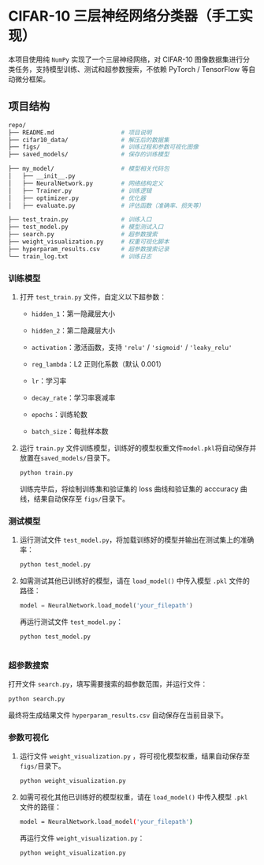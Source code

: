 # CIFAR-10 三层神经网络分类器（手工实现）

本项目使用纯 `NumPy` 实现了一个三层神经网络，对 CIFAR-10 图像数据集进行分类任务，支持模型训练、测试和超参数搜索，不依赖 PyTorch / TensorFlow 等自动微分框架。



## 项目结构

```bash
repo/
├── README.md                   # 项目说明
├── cifar10_data/               # 解压后的数据集
├── figs/                       # 训练过程和参数可视化图像
├── saved_models/               # 保存的训练模型

├── my_model/                   # 模型相关代码包
│   ├── __init__.py
│   ├── NeuralNetwork.py        # 网络结构定义
│   ├── Trainer.py              # 训练逻辑
│   ├── optimizer.py            # 优化器
│   ├── evaluate.py             # 评估函数（准确率、损失等）

├── test_train.py               # 训练入口
├── test_model.py               # 模型测试入口
├── search.py                   # 超参数搜索
├── weight_visualization.py     # 权重可视化脚本
├── hyperparam_results.csv      # 超参数搜索记录
└── train_log.txt               # 训练日志
```



### 训练模型

1. 打开 `test_train.py` 文件，自定义以下超参数：

   - `hidden_1`：第一隐藏层大小

   - `hidden_2`：第二隐藏层大小

   - `activation`：激活函数，支持 `'relu'` / `'sigmoid'` / `'leaky_relu'`

   - `reg_lambda`：L2 正则化系数（默认 0.001）

   - `lr`：学习率

   - `decay_rate`：学习率衰减率

   - `epochs`：训练轮数

   - `batch_size`：每批样本数

     

2. 运行 `train.py` 文件训练模型，训练好的模型权重文件`model.pkl`将自动保存并放置在`saved_models/`目录下。

   ```bash
   python train.py
   ```

   训练完毕后，将绘制训练集和验证集的 loss 曲线和验证集的 acccuracy 曲线，结果自动保存至 `figs/`目录下。
   
   

### 测试模型

1. 运行测试文件 `test_model.py`，将加载训练好的模型并输出在测试集上的准确率：

   ```bash
   python test_model.py
   ```


2. 如需测试其他已训练好的模型，请在 `load_model()` 中传入模型 `.pkl` 文件的路径：

   ```python
   model = NeuralNetwork.load_model('your_filepath')
   ```
   再运行测试文件 `test_model.py`：
   ```bash
   python test_model.py



### 超参数搜索

打开文件 `search.py`，填写需要搜索的超参数范围，并运行文件：

```bash
python search.py
```

最终将生成结果文件 `hyperparam_results.csv` 自动保存在当前目录下。



### 参数可视化

1. 运行文件 `weight_visualization.py` ，将可视化模型权重，结果自动保存至 `figs/`目录下。

   ```bash
   python weight_visualization.py
   ```

2. 如需可视化其他已训练好的模型权重，请在 `load_model()` 中传入模型 `.pkl` 文件的路径：

   ```bash
   model = NeuralNetwork.load_model('your_filepath')
   ```

   再运行文件 `weight_visualization.py`：

   ```bash
   python weight_visualization.py
   ```















































